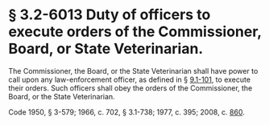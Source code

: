 # § 3.2-6013 Duty of officers to execute orders of the Commissioner, Board, or State Veterinarian.

<p>The Commissioner, the Board, or the State Veterinarian shall have power to call upon any law-enforcement officer, as defined in § <a href='http://law.lis.virginia.gov/vacode/9.1-101/'>9.1-101</a>, to execute their orders. Such officers shall obey the orders of the Commissioner, the Board, or the State Veterinarian.</p><p>Code 1950, § 3-579; 1966, c. 702, § 3.1-738; 1977, c. 395; 2008, c. <a href='http://lis.virginia.gov/cgi-bin/legp604.exe?081+ful+CHAP0860'>860</a>.</p>